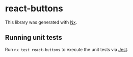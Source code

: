 # react-buttons

This library was generated with [Nx](https://nx.dev).

## Running unit tests

Run `nx test react-buttons` to execute the unit tests via [Jest](https://jestjs.io).
